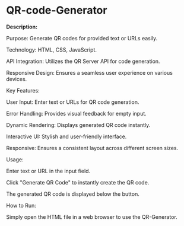 # QR-code-Generator

**Description:**

Purpose: Generate QR codes for provided text or URLs easily.

Technology: HTML, CSS, JavaScript.

API Integration: Utilizes the QR Server API for code generation.

Responsive Design: Ensures a seamless user experience on various devices.

Key Features:

User Input: Enter text or URLs for QR code generation.

Error Handling: Provides visual feedback for empty input.

Dynamic Rendering: Displays generated QR code instantly.

Interactive UI: Stylish and user-friendly interface.

Responsive: Ensures a consistent layout across different screen sizes.

Usage:

Enter text or URL in the input field.

Click "Generate QR Code" to instantly create the QR code.

The generated QR code is displayed below the button.

How to Run:

Simply open the HTML file in a web browser to use the QR-Generator.
